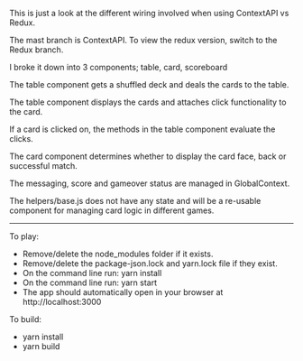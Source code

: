This is just a look at the different wiring involved when using ContextAPI vs Redux.

The mast branch is ContextAPI. To view the redux version, switch to the Redux branch.

I broke it down into 3 components; table, card, scoreboard  

The table component gets a shuffled deck and deals the cards to the table. 

The table component displays the cards and attaches click functionality to the card. 

If a card is clicked on, the methods in the table component evaluate the clicks. 

The card component determines whether to display the card face, back or successful match.

The messaging, score and gameover status are managed in GlobalContext.

The helpers/base.js does not have any state and will be a re-usable component for managing card logic in different games.  

------------


To play:

* Remove/delete the node_modules folder if it exists.
* Remove/delete the package-json.lock and yarn.lock file if they exist.
* On the command line run: yarn install
* On the command line run: yarn start
* The app should automatically open in your browser at http://localhost:3000

To build:

* yarn install
* yarn build


